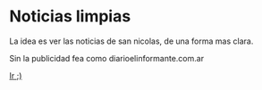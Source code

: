 <h1>Noticias limpias</h1>
<p>La idea es ver las noticias de san nicolas, de una forma mas clara.</p>
<p>Sin la publicidad fea como diarioelinformante.com.ar</p>
<a href="http://noticiaslimpias.aws.af.cm/">Ir ;)</a>